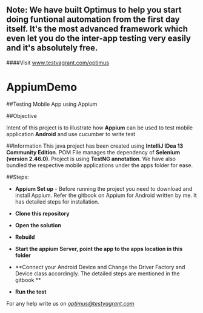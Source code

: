 ## Note: We have built Optimus to help you start doing funtional automation from the first day itself. It's the most advanced framework which even let you do the inter-app testing very easily and it's absolutely free.  
####Visit www.testvagrant.com/optimus

AppiumDemo
==========
##Testing Mobile App using Appium

##Objective

Intent of this project is to illustrate how **Appium** can be used to test mobile application **Android** and use cucumber to write test


##Information
This java project has been created using **IntelliJ IDea 13 Community Edition**. POM File manages the dependency of **Selenium (version 2.46.0)**. Project is using **TestNG annotation**. We have also bundled the respective mobile applications under the apps folder for ease.

##Steps:

- **Appium Set up** - Before running the project you need to download and install Appium. Refer the gitbook on Appium for Android written by me. It has detailed steps for installation.

- **Clone this repository**
- **Open the solution**
- **Rebuild**
- **Start the appium Server, point the app to the apps location in this folder**
- **Connect your Android Device and Change the Driver Factory and Device class accordingly. The detailed steps are mentioned in the gitbook **
- **Run the test**

For any help write us on *optimus@testvagrant.com*
